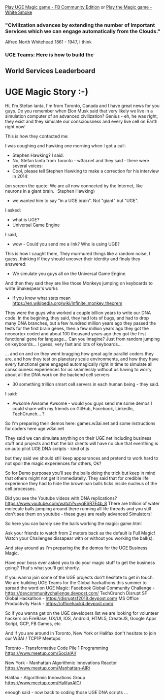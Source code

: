 [Play UGE Magic game - FB Community Edition](game.html)
or 
[Play the Magic game - White Smoke](game-ws.html)

### "Civilization advances by extending the number of Important Services which we can engage automatically from the Clouds."
Alfred North Whitehead 1861 - 1947, I think

### UGE Teams: Here is how to build the 
## World Services Leaderboard

# UGE Magic Story :-)

Hi,
I'm Stefan Ianta, I'm from Toronto, Canada and I have great news for you guys.
Do you remember when Elon Musk said that very likely we live in a simulation computer of an advanced civilization?
Genius - eh, he was right, they exist and they simulate our consciousness and every live cell on Earth right now!

This is how they contacted me:

I was coughing and hawking one morning when I got a call:
- Stephen Hawking?
I said:
- No, Stefan Ianta from Toronto - w3ai.net
and they said - there were several voices:
- Cool, please tell Stephen Hawking to make a correction for his interview in 2014:

(on screen the quote: We are all now connected by the Internet, like neurons in a giant brain. -Stephen Hawking)

- we wanted him to say "in a UGE brain". Not "giant" but "UGE".

I asked: 
- what is UGE?
- Universal Game Engine

I said,
- wow - Could you send me a link? Who is using UGE? 

This is how I caught them, 
They murmured things like a random noise, I guess, thinking if they should uncover their identity
and finaly they answered:
- We simulate you guys all on the Universal Game Engine.

And then they said they are like those Monkeys jumping on keyboards to write Shakespear's works 
- if you know what stats mean https://en.wikipedia.org/wiki/Infinite_monkey_theorem

They were the guys who worked a couple billion years to write our DNA code. 
In the begining, they said, they had lots of bugs, and had to drop many DNA branches, 
but a few hundred million years ago they passed the tests for the first brain genes, 
then a few million years ago they got the neocortex coded and 
about 100 thousand years ago they got the first functional gene for language...
Can you imagine? 
Just from random jumping on keyboards... I guess, very fast and lots of keyboards... 

... and on and on they went bragging how great agile parallel coders they are, 
and how they test on planetary scale environments, 
and how they have every functional gene engaged automagically right in time
to simulate all consciouness experiences for us seamlessly 
without us having to worry about all the DNA work on the backend cell servers 
- 30 something trillion smart cell servers in each human being - they said.

I said:
- Awsome Awsome Awsome - would you guys send me some demos I could 
share with my friends on GitHub, Facebook, LinkedIn, TechCrunch... ?

So I'm preparing their demos here:
games.w3ai.net
and some instructions for coders here
uge.w3ai.net

They said we can simulate anything on their UGE net including business stuff and projects
and that the biz clients will have no clue that everithing is on auto pilot UGE DNA scripts - kind of js

but they said we should still keep appearances and pretend to work hard 
to not spoil the magic experiences for others, Ok?

So for Demo purposes you'll see the balls doing the trick 
but keep in mind that others might not get it immediatelly.
They said that for credible life experience they had to 
hide the browninan balls ticks inside nucleus of the cell processes.

Did you see the Youtube videos with DNA replications? https://www.youtube.com/watch?v=yqESR7E4b_8
There are trillion of water molecule balls jumping around there running all life threads
and you still don't see them on youtube - these guys are really advanced Simulators!

So here you can barely see the balls working the magic:
game.html

Ask your friends to watch from 2 meters back as the default is Full Magic! 
Watch your Challenges dissapear with or without you working the ball(s).

And stay around as I'm preparing the the demos for the UGE Business Magic.

Have your boss ever asked you to do your magic stuff to get the business going? 
That's what you'll get shortly.

If you wanna join some of the UGE projects don't hesitate to get in touch. 
We are building UGE Teams for the Global hackathons this summer to spread the word on UGE Magic:
Facebook Global Community Challenge - https://devcommunitychallenge.devpost.com/
TechCrunch Disrupt SF Global Hackathon - https://disruptsf2018.devpost.com/
MS Office Productivity Hack - https://officehack4.devpost.com/

So if you wanna get on the UGE developers list we are looking for volunteer hackers on 
FireBase, UX/UI, IOS, Android, HTML5, CreateJS, Google Apps Script, GCP, FB Games, etc


And if you are around in Toronto, New York or Halifax don't hesitate to join our W3AI / TCP1P Meetups:

Toronto - Transformative Code Pile 1 Programming
https://www.meetup.com/SocialAI/

New York - Manhattan Algorithmic Innovations Reactor
https://www.meetup.com/Manhattan-AIR/

Halifax - Algorithmic Innovations Group
https://www.meetup.com/HalifaxAIG/

enough said - now back to coding those UGE DNA scripts ...
